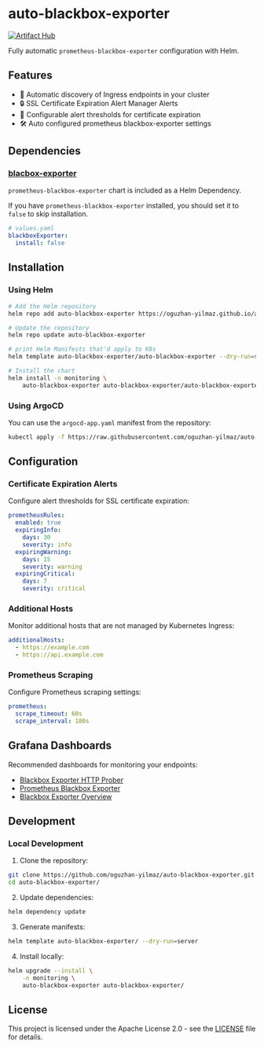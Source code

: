 # auto-blackbox-exporter

[![Artifact Hub](https://img.shields.io/endpoint?url=https://artifacthub.io/badge/repository/auto-blackbox-exporter)](https://artifacthub.io/packages/helm/auto-blackbox-exporter/auto-blackbox-exporter)

Fully automatic `prometheus-blackbox-exporter` configuration with Helm.

## Features

- 🔄 Automatic discovery of Ingress endpoints in your cluster
- 🔒 SSL Certificate Expiration Alert Manager Alerts 
- 🎯 Configurable alert thresholds for certificate expiration
- 🛠️ Auto configured prometheus blackbox-exporter settings

## Dependencies


### [blacbox-exporter](https://artifacthub.io/packages/helm/prometheus-community/prometheus-blackbox-exporter)

`prometheus-blackbox-exporter` chart is included as a Helm Dependency. 

If you have `prometheus-blackbox-exporter` installed, you should set it to `false` to skip installation.

```yaml
# values.yaml
blackboxExporter:
  install: false
```

## Installation

### Using Helm

```bash
# Add the Helm repository
helm repo add auto-blackbox-exporter https://oguzhan-yilmaz.github.io/auto-blackbox-exporter/

# Update the repository
helm repo update auto-blackbox-exporter

# print Helm Manifests that'd apply to K8s
helm template auto-blackbox-exporter/auto-blackbox-exporter --dry-run=server

# Install the chart
helm install -n monitoring \
    auto-blackbox-exporter auto-blackbox-exporter/auto-blackbox-exporter
```

### Using ArgoCD

You can use the `argocd-app.yaml` manifest from the repository:

```bash
kubectl apply -f https://raw.githubusercontent.com/oguzhan-yilmaz/auto-blackbox-exporter/main/argocd-app.yaml
```

## Configuration

### Certificate Expiration Alerts

Configure alert thresholds for SSL certificate expiration:

```yaml
prometheusRules:
  enabled: true
  expiringInfo:
    days: 30
    severity: info
  expiringWarning:
    days: 15
    severity: warning
  expiringCritical:
    days: 7
    severity: critical
```

### Additional Hosts

Monitor additional hosts that are not managed by Kubernetes Ingress:

```yaml
additionalHosts:
  - https://example.com
  - https://api.example.com
```

### Prometheus Scraping

Configure Prometheus scraping settings:

```yaml
prometheus:
  scrape_timeout: 60s
  scrape_interval: 180s
```

## Grafana Dashboards 

Recommended dashboards for monitoring your endpoints:

- [Blackbox Exporter HTTP Prober](https://grafana.com/grafana/dashboards/13659-blackbox-exporter-http-prober/)
- [Prometheus Blackbox Exporter](https://grafana.com/grafana/dashboards/7587-prometheus-blackbox-exporter/)
- [Blackbox Exporter Overview](https://grafana.com/grafana/dashboards/18538-blackbox-exporter/)

## Development

### Local Development

1. Clone the repository:
```bash
git clone https://github.com/oguzhan-yilmaz/auto-blackbox-exporter.git
cd auto-blackbox-exporter/
```

2. Update dependencies:
```bash
helm dependency update
```

3. Generate manifests:
```bash
helm template auto-blackbox-exporter/ --dry-run=server
```

4. Install locally:
```bash
helm upgrade --install \
    -n monitoring \
    auto-blackbox-exporter auto-blackbox-exporter/
```


## License

This project is licensed under the Apache License 2.0 - see the [LICENSE](LICENSE) file for details.